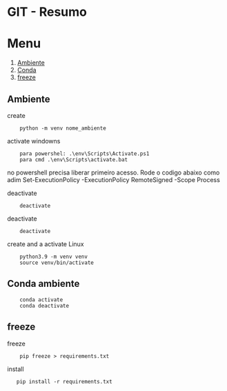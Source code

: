 GIT - Resumo
=============


# Menu
1. [Ambiente](#Ambiente)
2. [Conda](#Conda)
3. [freeze](#freeze)




## Ambiente

create
```
    python -m venv nome_ambiente
```

 activate windowns
```
    para powershel: .\env\Scripts\Activate.ps1
    para cmd .\env\Scripts\activate.bat 
```
no powershell precisa liberar primeiro acesso. Rode o codigo abaixo como adim
Set-ExecutionPolicy -ExecutionPolicy RemoteSigned -Scope Process

deactivate
```
    deactivate
```

deactivate
```
    deactivate
```

create and a activate Linux
```
    python3.9 -m venv venv
    source venv/bin/activate
```

## Conda ambiente 


```
    conda activate
    conda deactivate
```



## freeze

freeze
```
    pip freeze > requirements.txt
```

install 
```
   pip install -r requirements.txt 
```
